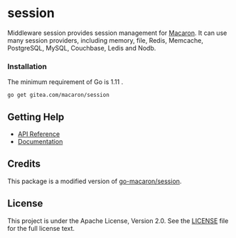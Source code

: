 # session

Middleware session provides session management for [Macaron](https://github.com/go-macaron/macaron). It can use many session providers, including memory, file, Redis, Memcache, PostgreSQL, MySQL, Couchbase, Ledis and Nodb.

### Installation

The minimum requirement of Go is 1.11 .

	go get gitea.com/macaron/session

## Getting Help

- [API Reference](https://gowalker.org/gitea.com/macaron/session)
- [Documentation](https://go-macaron.com/docs/middlewares/session)

## Credits

This package is a modified version of [go-macaron/session](github.com/go-macaron/session).

## License

This project is under the Apache License, Version 2.0. See the [LICENSE](LICENSE) file for the full license text.